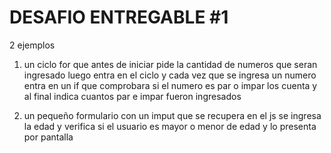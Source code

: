 # DESAFIO ENTREGABLE #1

2 ejemplos 

1. un ciclo for que antes de iniciar pide la cantidad de numeros que
seran ingresado luego entra en el ciclo y cada vez que se ingresa un numero
entra en un if que comprobara si el numero es par o impar los cuenta y al final
indica cuantos par e impar fueron ingresados

2. un pequeño formulario con un imput que se recupera en el js 
se ingresa la edad y verifica si el usuario es mayor o menor de edad y lo
presenta por pantalla